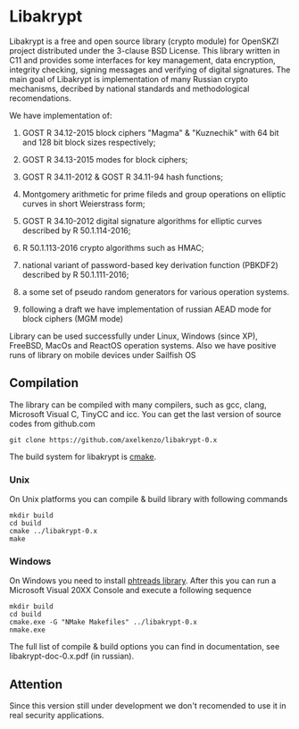 # Libakrypt

Libakrypt is a free and open source library (crypto module) for OpenSKZI project
distributed under the 3-clause BSD License.
This library written in C11 and provides some interfaces for
key management, data encryption, integrity checking, signing messages and
verifying of digital signatures. The main goal of Libakrypt
is implementation of many Russian crypto mechanisms, decribed by national
standards and methodological recomendations.

We have implementation of:

1. GOST R 34.12-2015 block ciphers "Magma" & "Kuznechik" with 64 bit and 128 bit block sizes respectively;
2. GOST R 34.13-2015 modes for block ciphers;
3. GOST R 34.11-2012 & GOST R 34.11-94 hash functions;
4. Montgomery arithmetic for prime fileds and group operations on elliptic curves in short Weierstrass form;
5. GOST R 34.10-2012 digital signature algorithms for elliptic curves described by R 50.1.114-2016;
6. R 50.1.113-2016 crypto algorithms such as HMAC;
7. national variant of password-based key derivation function (PBKDF2) described by R 50.1.111-2016;
8. a some set of pseudo random generators for various operation systems.

9. following a draft we have implementation of russian AEAD mode for block ciphers (MGM mode)

Library can be used successfully under Linux, Windows (since XP), FreeBSD, MacOs and ReactOS operation systems.
Also we have positive runs of library on mobile devices under Sailfish OS 


## Compilation

The library can be compiled with many compilers,
such as gcc, clang, Microsoft Visual C, TinyCC and icc.
You can get the last version of source codes from github.com

    git clone https://github.com/axelkenzo/libakrypt-0.x

The build system for libakrypt is [cmake](https://cmake.org/).

### Unix
On Unix platforms you can compile & build library with following commands

    mkdir build
    cd build
    cmake ../libakrypt-0.x
    make

### Windows
On Windows you need to install [phtreads library](https://sourceware.org/pthreads-win32/).
After this you can run a Microsoft Visual 20XX Console and execute a following sequence

    mkdir build
    cd build
    cmake.exe -G "NMake Makefiles" ../libakrypt-0.x
    nmake.exe

The full list of compile & build options you can find
in documentation, see libakrypt-doc-0.x.pdf (in russian).

## Attention

Since this version still under development we don't recomended to use it
in real security applications.

